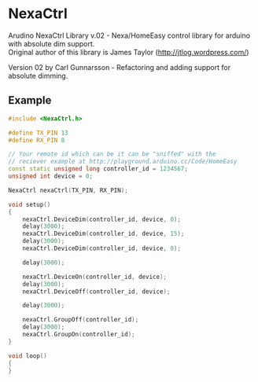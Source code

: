 NexaCtrl
========

Arudino NexaCtrl Library v.02 - Nexa/HomeEasy control library for arduino with absolute dim support.  
Original author of this library is James Taylor (http://jtlog.wordpress.com/)

Version 02 by Carl Gunnarsson - Refactoring and adding support for absolute dimming.

## Example

```cpp
#include <NexaCtrl.h>

#define TX_PIN 13
#define RX_PIN 8

// Your remote id which can be it can be "sniffed" with the 
// reciever example at http://playground.arduino.cc/Code/HomeEasy
const static unsigned long controller_id = 1234567;
unsigned int device = 0;

NexaCtrl nexaCtrl(TX_PIN, RX_PIN);

void setup()
{
    nexaCtrl.DeviceDim(controller_id, device, 0);
    delay(3000);
    nexaCtrl.DeviceDim(controller_id, device, 15);
    delay(3000);
    nexaCtrl.DeviceDim(controller_id, device, 0);

    delay(3000);

    nexaCtrl.DeviceOn(controller_id, device);
    delay(3000);
    nexaCtrl.DeviceOff(controller_id, device);

    delay(3000);

    nexaCtrl.GroupOff(controller_id);
    delay(3000);
    nexaCtrl.GroupOn(controller_id);
}

void loop()
{
}
```
